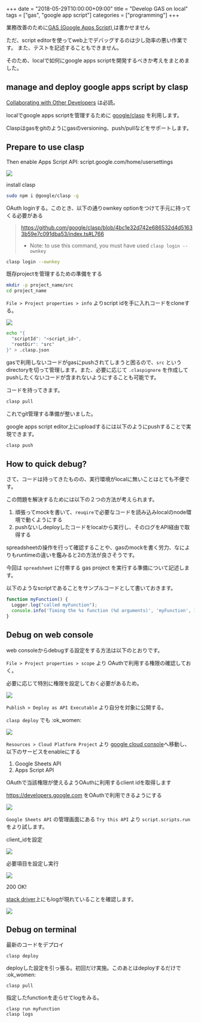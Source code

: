 +++
date = "2018-05-29T10:00:00+09:00"
title = "Develop GAS on local"
tags = ["gas", "google app script"]
categories = ["programming"]
+++

業務改善のために[GAS (Google Apps Script) ](https://developers.google.com/apps-script/) は書かせません

ただ、script editorを使ってweb上でデバッグするのは少し効率の悪い作業です。
また、テストを記述することもできません。

そのため、localで如何にgoogle apps scriptを開発するべきか考えをまとめました。


## manage and deploy google apps script by clasp

[Collaborating with Other Developers](https://developers.google.com/apps-script/guides/collaborating) は必読。

localでgoogle apps scriptを管理するために [google/clasp](https://github.com/google/clasp) を利用します。

Claspはgasをgitのようにgasのversioning、push/pullなどをサポートします。

## Prepare to use clasp

Then enable Apps Script API: script.google.com/home/usersettings

![](/images/blog/2018/05/gas-enable-app-script-api.png)

install clasp

```sh
sudo npm i @google/clasp -g
```

OAuth loginする。このとき、以下の通りownkey optionをつけて手元に持ってくる必要がある

> https://github.com/google/clasp/blob/4bc1e32d742e686532d4d51633b59e7c091dba53/index.ts#L766
> * Note: to use this command, you must have used `clasp login --ownkey`

```sh
clasp login --ownkey
```

既存projectを管理するための準備をする

```sh
mkdir -p project_name/src
cd project_name
```

`File > Project properties > info` よりscript idを手に入れコードをcloneする。

![](/images/blog/2018/05/gas-project-properties-info.png)

```sh
echo "{
  "scriptId": "<script_id>",
  "rootDir": "src"
}" > .clasp.json
```

gasで利用しないコードがgasにpushされてしまうと困るので、`src` というdirectoryを切って管理します。また、必要に応じて `.claspignore` を作成してpushしたくないコードが含まれないようにすることも可能です。

コードを持ってきます。

```sh
clasp pull
```

これでgit管理する準備が整いました。

google apps script editor上にuploadするには以下のようにpushすることで実現できます。

```sh
clasp push
```

## How to quick debug?

さて、コードは持ってきたものの、実行環境がlocalに無いことはとても不便です。

この問題を解決するためには以下の２つの方法が考えられます。

1. 頑張ってmockを書いて、`reuqire`で必要なコードを読み込みlocalのnode環境で動くようにする
1. pushないしdeployしたコードをlocalから実行し、そのログをAPI経由で取得する

spreadsheetの操作を行って確認することや、gasのmockを書く労力、なによりもruntimeの違いを鑑みると2の方法が良さそうです。

今回は `spreadsheet` に付帯する gas project を実行する準備について記述します。

以下のようなscriptであることをサンプルコードとして書いておきます。

```js
function myFunction() {
  Logger.log("called myFunction");
  console.info('Timing the %s function (%d arguments)', 'myFunction', 1);
}
```

## Debug on web console

web consoleからdebugする設定をする方法は以下のとおりです。

`File > Project properties > scope` より OAuthで利用する権限の確認しておく。

必要に応じて特別に権限を設定しておく必要があるため。

![](/images/blog/2018/05/gas-project-properties-scopes.png)

`Publish > Deploy as API Executable` より自分を対象に公開する。

`clasp deploy` でも :ok_women:

![](/images/blog/2018/05/gas-deployas-api-executable.png)

`Resources > Cloud Platform Project` より [google cloud console](https://console.cloud.google.com)へ移動し、以下のサービスをenableにする

1. Google Sheets API
1. Apps Script API

OAuthで当該権限が使えるようOAuthに利用するclient idを取得します

https://developers.google.com をOAuthで利用できるようにする

![](/images/blog/2018/05/gas-oauth-client-id.png)

`Google Sheets API` の管理画面にある `Try this API` より `script.scripts.run` をより試します。

client_idを設定

![](/images/blog/2018/05/gas-try-thihs-api-set-client-id.png)


必要項目を設定し実行

![](/images/blog/2018/05/gas-execute-test.png)

200 OK!

[stack driver](https://console.cloud.google.com/logs)上にもlogが現れていることを確認します。

![](/images/blog/2018/05/gas-stack-driver.png)

## Debug on terminal

最新のコードをデプロイ

```
clasp deploy
```

deployした設定を引っ張る。初回だけ実施。このあとはdeployするだけで :ok_women:

```
clasp pull
```

指定したfunctionを走らせてlogをみる。

```
clasp run myFunction
clasp logs
```
